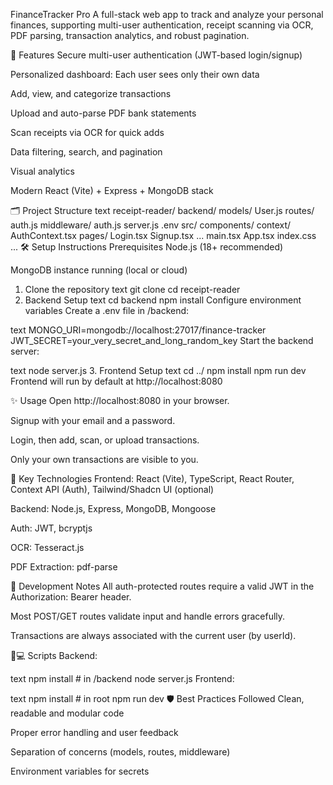 FinanceTracker Pro
A full-stack web app to track and analyze your personal finances, supporting multi-user authentication, receipt scanning via OCR, PDF parsing, transaction analytics, and robust pagination.

🚀 Features
Secure multi-user authentication (JWT-based login/signup)

Personalized dashboard: Each user sees only their own data

Add, view, and categorize transactions

Upload and auto-parse PDF bank statements

Scan receipts via OCR for quick adds

Data filtering, search, and pagination

Visual analytics

Modern React (Vite) + Express + MongoDB stack

🗂️ Project Structure
text
receipt-reader/
  backend/
    models/
      User.js
    routes/
      auth.js
    middleware/
      auth.js
    server.js
    .env
  src/
    components/
    context/
      AuthContext.tsx
    pages/
      Login.tsx
      Signup.tsx
      ...
    main.tsx
    App.tsx
    index.css
  ...
🛠️ Setup Instructions
Prerequisites
Node.js (18+ recommended)

MongoDB instance running (local or cloud)

1. Clone the repository
text
git clone <your-repo-url>
cd receipt-reader
2. Backend Setup
text
cd backend
npm install
Configure environment variables
Create a .env file in /backend:

text
MONGO_URI=mongodb://localhost:27017/finance-tracker
JWT_SECRET=your_very_secret_and_long_random_key
Start the backend server:

text
node server.js
3. Frontend Setup
text
cd ../
npm install
npm run dev
Frontend will run by default at http://localhost:8080

✨ Usage
Open http://localhost:8080 in your browser.

Signup with your email and a password.

Login, then add, scan, or upload transactions.

Only your own transactions are visible to you.

🧩 Key Technologies
Frontend: React (Vite), TypeScript, React Router, Context API (Auth), Tailwind/Shadcn UI (optional)

Backend: Node.js, Express, MongoDB, Mongoose

Auth: JWT, bcryptjs

OCR: Tesseract.js

PDF Extraction: pdf-parse

📖 Development Notes
All auth-protected routes require a valid JWT in the Authorization: Bearer <token> header.

Most POST/GET routes validate input and handle errors gracefully.

Transactions are always associated with the current user (by userId).

🧑💻 Scripts
Backend:

text
npm install         # in /backend
node server.js
Frontend:

text
npm install         # in root
npm run dev
🛡️ Best Practices Followed
Clean, readable and modular code

Proper error handling and user feedback

Separation of concerns (models, routes, middleware)

Environment variables for secrets
